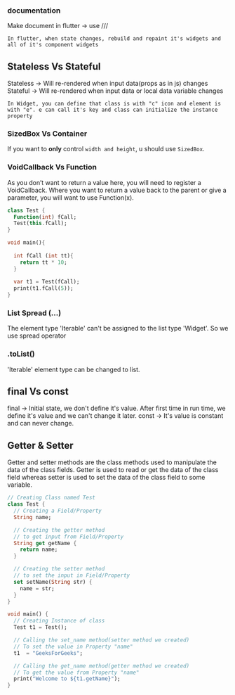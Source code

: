 ### documentation
Make document in flutter -> use ///

`In flutter, when state changes, rebuild and repaint it's widgets and all of it's component widgets`

## Stateless Vs Stateful
Stateless -> Will re-rendered when input data(props as in js) changes
Stateful  -> Will re-rendered when input data or local data variable changes

`In Widget, you can define that class is with "c" icon and element is with "e". e can call it's key and class can initialize the instance property`

### SizedBox Vs Container
If you want to <b>only</b> control `width and height`, u should use `SizedBox`.

### VoidCallback Vs Function
As you don’t want to return a value here, you will need to register a VoidCallback.
Where you want to return a value back to the parent or give a parameter, you will want to use Function(x).

```dart
class Test {
  Function(int) fCall;
  Test(this.fCall);
}

void main(){
  
  int fCall (int tt){
    return tt * 10;
  }
  
  var t1 = Test(fCall);
  print(t1.fCall(5));
}

```

### List Spread (...)
The element type 'Iterable<Answer>' can't be assigned to the list type 'Widget'.
So we use spread operator

### .toList()
'Iterable<Answer>' element type can be changed to list.

## final Vs const
final -> Initial state, we don't define it's value. After first time in run time, we define it's value and we can't change it later.
const -> It's value is constant and can never change.
         
## Getter & Setter
Getter and setter methods are the class methods used to manipulate the data of the class fields. Getter is used to read or get the data of the class field whereas setter is used to set the data of the class field to some variable.

```dart
// Creating Class named Test
class Test {
  // Creating a Field/Property
  String name;

  // Creating the getter method
  // to get input from Field/Property
  String get getName {
  	return name;
  }

  // Creating the setter method
  // to set the input in Field/Property
  set setName(String str) {
  	name = str;
  }
}

void main() {
  // Creating Instance of class
  Test t1 = Test();

  // Calling the set_name method(setter method we created)
  // To set the value in Property "name"
  t1  = "GeeksForGeeks";

  // Calling the get_name method(getter method we created)
  // To get the value from Property "name"
  print("Welcome to ${t1.getName}");
}


```

